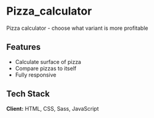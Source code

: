 # Pizza_calculator
Pizza calculator - choose what variant is more profitable


## Features

- Calculate surface of pizza
- Compare pizzas to itself 
- Fully responsive


## Tech Stack

**Client:** HTML, CSS, Sass, JavaScript